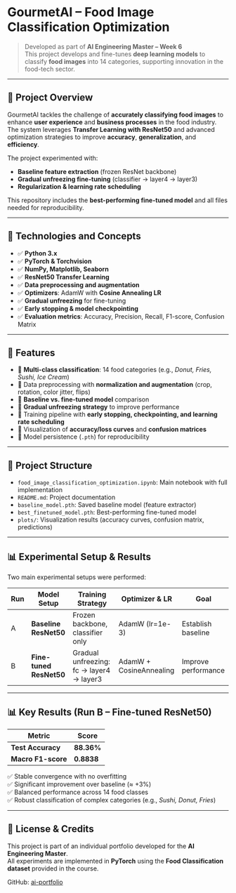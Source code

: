 # GourmetAI – Food Image Classification Optimization

> Developed as part of **AI Engineering Master – Week 6**  
> This project develops and fine-tunes **deep learning models** to classify **food images** into 14 categories, supporting innovation in the food-tech sector.

---

## 📌 Project Overview

GourmetAI tackles the challenge of **accurately classifying food images** to enhance **user experience** and **business processes** in the food industry.  
The system leverages **Transfer Learning with ResNet50** and advanced optimization strategies to improve **accuracy**, **generalization**, and **efficiency**.  

The project experimented with:  
- **Baseline feature extraction** (frozen ResNet backbone)  
- **Gradual unfreezing fine-tuning** (classifier → layer4 → layer3)  
- **Regularization & learning rate scheduling**  

This repository includes the **best-performing fine-tuned model** and all files needed for reproducibility.

---

## 🧱 Technologies and Concepts

- ✅ **Python 3.x**  
- ✅ **PyTorch & Torchvision**  
- ✅ **NumPy, Matplotlib, Seaborn**  
- ✅ **ResNet50 Transfer Learning**  
- ✅ **Data preprocessing and augmentation**  
- ✅ **Optimizers**: AdamW with **Cosine Annealing LR**  
- ✅ **Gradual unfreezing** for fine-tuning  
- ✅ **Early stopping & model checkpointing**  
- ✅ **Evaluation metrics**: Accuracy, Precision, Recall, F1-score, Confusion Matrix  

---

## 🚀 Features

- 🔹 **Multi-class classification**: 14 food categories (e.g., *Donut, Fries, Sushi, Ice Cream*)  
- 🔹 Data preprocessing with **normalization and augmentation** (crop, rotation, color jitter, flips)  
- 🔹 **Baseline vs. fine-tuned model** comparison  
- 🔹 **Gradual unfreezing strategy** to improve performance  
- 🔹 Training pipeline with **early stopping, checkpointing, and learning rate scheduling**  
- 🔹 Visualization of **accuracy/loss curves** and **confusion matrices**  
- 🔹 Model persistence (`.pth`) for reproducibility  

---

## 📂 Project Structure

- `food_image_classification_optimization.ipynb`: Main notebook with full implementation  
- `README.md`: Project documentation  
- `baseline_model.pth`: Saved baseline model (feature extractor)  
- `best_finetuned_model.pth`: Best-performing fine-tuned model  
- `plots/`: Visualization results (accuracy curves, confusion matrix, predictions)  

---

## 📊 Experimental Setup & Results

Two main experimental setups were performed:

| Run | Model Setup         | Training Strategy                   | Optimizer & LR        | Goal |
| --- | ------------------- | ----------------------------------- | --------------------- | ---- |
| A   | **Baseline ResNet50** | Frozen backbone, classifier only     | AdamW (lr=1e-3)       | Establish baseline |
| B   | **Fine-tuned ResNet50** | Gradual unfreezing: fc → layer4 → layer3 | AdamW + CosineAnnealing | Improve performance |

---

## 📊 Key Results (Run B – Fine-tuned ResNet50)

| Metric      | Score |
|-------------|-------|
| **Test Accuracy** | **88.36%** |
| **Macro F1-score** | **0.8838** |

✅ Stable convergence with no overfitting  
✅ Significant improvement over baseline (≈ +3%)  
✅ Balanced performance across 14 food classes  
✅ Robust classification of complex categories (e.g., *Sushi, Donut, Fries*)  

---

## 📎 License & Credits

This project is part of an individual portfolio developed for the **AI Engineering Master**.  
All experiments are implemented in **PyTorch** using the **Food Classification dataset** provided in the course.  

GitHub: [ai-portfolio](https://github.com/silentfortin/ai-portfolio/edit/main/06-dl-pytorch-food/)
